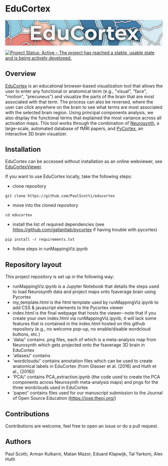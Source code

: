 # EduCortex
<img src="logo.png" align="center"/>

[![Project Status: Active – The project has reached a stable, usable state and is being actively developed.](https://www.repostatus.org/badges/latest/active.svg)](https://www.repostatus.org/#active)

## Overview

[EduCortex](http://paulscotti.com/educortex/) is an educational browser-based visualization tool that allows the user to enter any functional or anatomical term (e.g., "visual", "face", "motion", "precuneus") and visualize the parts of the brain that are most associated with that term. The process can also be reversed, where the user can click anywhere on the brain to see what terms are most associated with the selected brain region. Using principal components analysis, we also display the functional terms that explained the most variance across all activation maps. This tool works through the combination of [Neurosynth](http://neurosynth.org/), a large-scale, automated database of fMRI papers, and [PyCortex](https://gallantlab.github.io/), an interactive 3D brain visualizer.

## Installation

EduCortex can be accessed without installation as an online webviewer, see [EduCortexViewer](http://paulscotti.com/educortex/).

If you want to use EduCortex locally, take the following steps:

- clone repository
```
git clone https://github.com/PaulScotti/educortex
```

- move into the cloned repository
```
cd educortex
```

- install the list of required dependencies (see https://github.com/gallantlab/pycortex if having trouble with pycortex)
```
pip install -r requirements.txt
```

- follow steps in runMappingViz.ipynb

## Repository layout
This project repository is set up in the following way:
- runMappingViz.ipynb is a Jupyter Notebook that details the steps used to load Neurosynth data and project maps onto fsaverage brain using Pycortex
- my_template.html is the html template used by runMappingViz.ipynb to add CSS & javascript elements to the Pycortex viewer
- index.html is the final webpage that hosts the viewer--note that if you create your own index.html via runMappingViz.ipynb, it will lack some features that is contained in the index.html hosted on this github repository (e.g., no welcome pop-up, no enable/disable wordcloud buttons, etc.)
- 'data/' contains .png files, each of which is a meta-analysis map from Neurosynth which gets projected onto the fsaverage 3D brain in EduCortex
- 'atlases/' contains 
- 'wordclouds/' contains annotation files which can be used to create anatomical labels in EduCortex (from Glasser et al. (2016) and Huth et al., (2016))
- 'PCA/' contains PCA_extraction.ipynb (the code used to create the PCA components across Neurosynth meta-analysis maps) and pngs for the three wordclouds used in EduCortex
- 'paper/' contains files used for our manuscript submission to the Journal of Open Source Education (https://jose.theoj.org/)

## Contributions
Contributions are welcome, feel free to open an issue or do a pull request. 

## Authors
Paul Scotti, Arman Kulkarni, Matan Mazor, Eduard Klapwijk, Tal Yarkoni, Alex Huth
